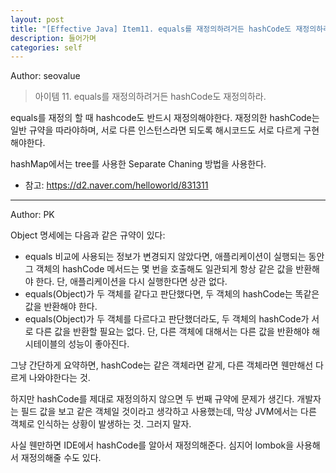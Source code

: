```yaml
---
layout: post
title: "[Effective Java] Item11. equals를 재정의하려거든 hashCode도 재정의하라."
description: 들어가며
categories: self
---
```


Author: seovalue

> 아이템 11. equals를 재정의하려거든 hashCode도 재정의하라.

equals를 재정의 할 때 hashcode도 반드시 재정의해야한다. 재정의한 hashCode는 일반 규약을 따라야하며, 서로 다른 인스턴스라면 되도록 해시코드도 서로 다르게 구현해야한다. 

hashMap에서는 tree를 사용한 Separate Chaning 방법을 사용한다.
* 참고: https://d2.naver.com/helloworld/831311

-----

Author: PK

Object 명세에는 다음과 같은 규약이 있다:

- equals 비교에 사용되는 정보가 변경되지 않았다면, 애플리케이션이 실행되는 동안 그 객체의 hashCode 메서드는 몇 번을 호출해도 일관되게 항상 같은 값을 반환해야 한다. 단, 애플리케이션을 다시 실행한다면 상관 없다.
- equals(Object)가 두 객체를 같다고 판단했다면, 두 객체의 hashCode는 똑같은 값을 반환해야 한다.
- equals(Object)가 두 객체를 다르다고 판단했더라도, 두 객체의 hashCode가 서로 다른 값을 반환할 필요는 없다. 단, 다른 객체에 대해서는 다른 값을 반환해야 해시테이블의 성능이 좋아진다.

그냥 간단하게 요약하면, hashCode는 같은 객체라면 같게, 다른 객체라면 웬만해선 다르게 나와야한다는 것.

하지만 hashCode를 제대로 재정의하지 않으면 두 번째 규약에 문제가 생긴다. 개발자는 필드 값을 보고 같은 객체일 것이라고 생각하고 사용했는데, 막상 JVM에서는 다른 객체로 인식하는 상황이 발생하는 것. 그러지 말자.

사실 웬만하면 IDE에서 hashCode를 알아서 재정의해준다. 심지어 lombok을 사용해서 재정의해줄 수도 있다.
